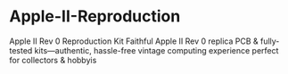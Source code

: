 # Apple-II-Reproduction
Apple II Rev 0 Reproduction Kit Faithful Apple II Rev 0 replica PCB &amp; fully-tested kits—authentic, hassle-free vintage computing experience perfect for collectors &amp; hobbyis
